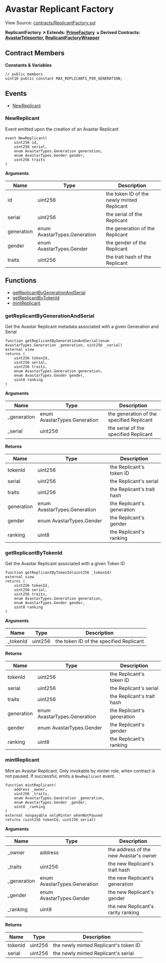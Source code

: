 # Avastar Replicant Factory

View Source: [contracts/ReplicantFactory.sol](https://github.com/Dapp-Wizards/Avastars-Contracts/blob/master/contracts/ReplicantFactory.sol)

**ReplicantFactory** **↗ Extends: [PrimeFactory](contracts/PrimeFactory.md)**
**↘ Derived Contracts: [AvastarTeleporter](contracts/AvastarTeleporter.md), [ReplicantFactoryWrapper](contracts/ReplicantFactoryWrapper.md)**

## Contract Members
**Constants & Variables**

```solidity
// public members
uint16 public constant MAX_REPLICANTS_PER_GENERATION;

```

## **Events**

- [NewReplicant](#newreplicant)

### NewReplicant

Event emitted upon the creation of an Avastar Replicant

```solidity
event NewReplicant(
	uint256 id,
	uint256 serial,
	enum AvastarTypes.Generation generation,
	enum AvastarTypes.Gender gender,
	uint256 traits
)
```

**Arguments**

| Name        | Type           | Description  |
| ------------- |------------- | -----|
| id | uint256 | the token ID of the newly minted Replicant | 
| serial | uint256 | the serial of the Replicant | 
| generation | enum AvastarTypes.Generation | the generation of the Replicant | 
| gender | enum AvastarTypes.Gender | the gender of the Replicant | 
| traits | uint256 | the trait hash of the Replicant | 

## **Functions**

- [getReplicantByGenerationAndSerial](#getreplicantbygenerationandserial)
- [getReplicantByTokenId](#getreplicantbytokenid)
- [mintReplicant](#mintreplicant)

### getReplicantByGenerationAndSerial

Get the Avastar Replicant metadata associated with a given Generation and Serial

```solidity
function getReplicantByGenerationAndSerial(enum AvastarTypes.Generation _generation, uint256 _serial)
external view
returns (
	uint256 tokenId,
	uint256 serial,
	uint256 traits,
	enum AvastarTypes.Generation generation,
	enum AvastarTypes.Gender gender,
	uint8 ranking
)
```

**Arguments**

| Name        | Type           | Description  |
| ------------- |------------- | -----|
| _generation | enum AvastarTypes.Generation | the generation of the specified Replicant | 
| _serial | uint256 | the serial of the specified Replicant | 

**Returns**

| Name        | Type           | Description  |
| ------------- |------------- | -----|
| tokenId | uint256 | the Replicant's token ID | 
| serial | uint256 | the Replicant's serial | 
| traits | uint256 | the Replicant's trait hash | 
| generation | enum AvastarTypes.Generation | the Replicant's generation | 
| gender | enum AvastarTypes.Gender | the Replicant's gender | 
| ranking | uint8 | the Replicant's ranking | 

### getReplicantByTokenId

Get the Avastar Replicant associated with a given Token ID

```solidity
function getReplicantByTokenId(uint256 _tokenId)
external view
returns (
	uint256 tokenId,
	uint256 serial,
	uint256 traits,
	enum AvastarTypes.Generation generation,
	enum AvastarTypes.Gender gender,
	uint8 ranking
)
```

**Arguments**

| Name        | Type           | Description  |
| ------------- |------------- | -----|
| _tokenId | uint256 | the token ID of the specified Replicant | 

**Returns**

| Name        | Type           | Description  |
| ------------- |------------- | -----|
| tokenId | uint256 | the Replicant's token ID | 
| serial | uint256 | the Replicant's serial | 
| traits | uint256 | the Replicant's trait hash | 
| generation | enum AvastarTypes.Generation | the Replicant's generation | 
| gender | enum AvastarTypes.Gender | the Replicant's gender | 
| ranking | uint8 | the Replicant's ranking | 

### mintReplicant

Mint an Avastar Replicant.
Only invokable by minter role, when contract is not paused.
If successful, emits a `NewReplicant` event.

```solidity
function mintReplicant(
	address _owner,
	uint256 _traits,
	enum AvastarTypes.Generation _generation,
	enum AvastarTypes.Gender _gender,
	uint8 _ranking
)
external nonpayable onlyMinter whenNotPaused 
returns (uint256 tokenId, uint256 serial)
```

**Arguments**

| Name        | Type           | Description  |
| ------------- |------------- | -----|
| _owner | address | the address of the new Avastar's owner | 
| _traits | uint256 | the new Replicant's trait hash | 
| _generation | enum AvastarTypes.Generation | the new Replicant's generation | 
| _gender | enum AvastarTypes.Gender | the new Replicant's gender | 
| _ranking | uint8 | the new Replicant's rarity ranking | 

**Returns**

| Name        | Type           | Description  |
| ------------- |------------- | -----|
| tokenId | uint256 | the newly minted Replicant's token ID | 
| serial | uint256 | the newly minted Replicant's serial | 

